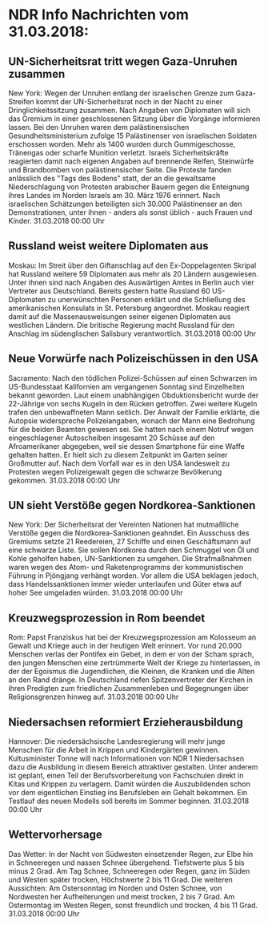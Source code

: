 # NDR Info Nachrichten vom 31.03.2018:


## UN-Sicherheitsrat tritt wegen Gaza-Unruhen zusammen
New York: Wegen der Unruhen entlang der israelischen Grenze zum Gaza-Streifen kommt der UN-Sicherheitsrat noch in der Nacht zu einer Dringlichkeitssitzung zusammen. Nach Angaben von Diplomaten will sich das Gremium in einer geschlossenen Sitzung über die Vorgänge informieren lassen. Bei den Unruhen waren dem  palästinensischen Gesundheitsministerium zufolge 15 Palästinenser von israelischen Soldaten erschossen worden. Mehr als 1400 wurden durch Gummigeschosse, Tränengas oder scharfe Munition verletzt. Israels Sicherheitskräfte reagierten damit nach eigenen Angaben auf brennende Reifen, Steinwürfe und Brandbomben von palästinensischer Seite. Die Proteste fanden anlässlich des "Tags des Bodens" statt, der an die gewaltsame Niederschlagung von Protesten arabischer Bauern gegen die Enteignung ihres Landes im Norden Israels am 30. März 1976 erinnert. Nach israelischen Schätzungen beteiligten sich 30.000 Palästinenser an den Demonstrationen, unter ihnen - anders als sonst üblich - auch Frauen und Kinder. 31.03.2018 00:00 Uhr 

## Russland weist weitere Diplomaten aus
Moskau: Im Streit über den Giftanschlag auf den Ex-Doppelagenten Skripal hat Russland weitere 59 Diplomaten aus mehr als 20 Ländern ausgewiesen. Unter ihnen sind nach Angaben des Auswärtigen Amtes in Berlin auch vier Vertreter aus Deutschland. Bereits gestern hatte Russland 60 US-Diplomaten zu unerwünschten Personen erklärt und die Schließung des amerikanischen Konsulats in St. Petersburg angeordnet. Moskau reagiert damit auf die Massenausweisungen seiner eigenen Diplomaten aus westlichen Ländern. Die britische Regierung macht Russland für den Anschlag im südenglischen Salisbury verantwortlich. 31.03.2018 00:00 Uhr 

## Neue Vorwürfe nach Polizeischüssen in den USA
Sacramento:	Nach den tödlichen Polizei-Schüssen auf einen Schwarzen im US-Bundesstaat Kalifornien am vergangenen Sonntag sind Einzelheiten bekannt geworden. Laut einem unabhängigen Obduktionsbericht wurde der 22-Jährige von sechs Kugeln in den Rücken getroffen. Zwei weitere Kugeln trafen den unbewaffneten Mann seitlich. Der Anwalt der Familie erklärte, die Autopsie widerspreche Polizeiangaben, wonach der Mann eine Bedrohung für die beiden Beamten gewesen sei. Sie hatten nach einem Notruf wegen eingeschlagener Autoscheiben insgesamt 20 Schüsse auf den Afroamerikaner abgegeben, weil sie dessen Smartphone für eine Waffe gehalten hatten. Er hielt sich zu diesem Zeitpunkt im Garten seiner Großmutter auf. Nach dem Vorfall war es in den USA landesweit zu Protesten wegen Polizeigewalt gegen die schwarze Bevölkerung gekommen. 31.03.2018 00:00 Uhr 

## UN sieht Verstöße gegen Nordkorea-Sanktionen
New York: Der Sicherheitsrat der Vereinten Nationen hat mutmaßliche Verstöße gegen die Nordkorea-Sanktionen geahndet. Ein Ausschuss des Gremiums setzte 21 Reedereien, 27 Schiffe und einen Geschäftsmann auf eine schwarze Liste. Sie sollen Nordkorea durch den Schmuggel von Öl und Kohle geholfen haben, UN-Sanktionen zu umgehen. Die Strafmaßnahmen waren wegen des Atom- und Raketenprogramms der kommunistischen Führung in Pjöngjang verhängt worden. Vor allem die USA beklagen jedoch, dass Handelssanktionen immer wieder unterlaufen und Güter etwa auf hoher See umgeladen würden. 31.03.2018 00:00 Uhr 

## Kreuzwegsprozession in Rom beendet
Rom:		 Papst Franziskus hat bei der Kreuzwegsprozession am Kolosseum an Gewalt und Kriege auch in der heutigen Welt erinnert. Vor rund 20.000 Menschen verlas der Pontifex ein Gebet, in dem er von der Scham sprach, den jungen Menschen eine zertrümmerte Welt der Kriege zu hinterlassen, in der der Egoismus die Jugendlichen, die Kleinen, die Kranken und die Alten an den Rand dränge. In Deutschland riefen Spitzenvertreter der Kirchen in ihren Predigten zum friedlichen Zusammenleben und Begegnungen über Religionsgrenzen hinweg auf. 31.03.2018 00:00 Uhr 

## Niedersachsen reformiert Erzieherausbildung
Hannover: Die niedersächsische Landesregierung will mehr junge Menschen für die Arbeit in Krippen und Kindergärten gewinnen. Kultusminister Tonne will nach Informationen von NDR 1 Niedersachsen dazu die Ausbildung in diesem Bereich attraktiver gestalten. Unter anderem ist geplant, einen Teil der Berufsvorbereitung von Fachschulen direkt in Kitas und Krippen zu verlagern. Damit würden die Auszubildenden schon vor dem eigentlichen Einstieg ins Berufsleben ein Gehalt bekommen. Ein Testlauf des neuen Modells soll bereits im Sommer beginnen. 31.03.2018 00:00 Uhr 

## Wettervorhersage
Das Wetter: In der Nacht von Südwesten einsetzender Regen, zur Elbe hin in Schneeregen und nassen Schnee übergehend. Tiefstwerte plus 5 bis minus 2 Grad. Am Tag Schnee, Schneeregen oder Regen, ganz im Süden und Westen später trocken, Höchstwerte 2 bis 11 Grad. Die weiteren Aussichten: Am Ostersonntag im Norden und Osten Schnee, von Nordwesten her Aufheiterungen und meist trocken, 2 bis 7 Grad. Am Ostermontag im Westen Regen, sonst freundlich und trocken, 4 bis 11 Grad. 31.03.2018 00:00 Uhr 

